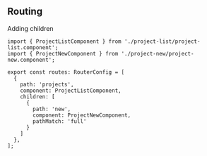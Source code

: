 ## Routing

[//]: <> (Note, kinda like ui-router in angularjs)
[//]: <> (Note, be sure to talk about what pathMatch means)

Adding children
```
import { ProjectListComponent } from './project-list/project-list.component';
import { ProjectNewComponent } from './project-new/project-new.component';

export const routes: RouterConfig = [
  {
    path: 'projects',
    component: ProjectListComponent,
    children: [
      {
        path: 'new',
        component: ProjectNewComponent,
        pathMatch: 'full'
      }
    ]
  },
];
```
